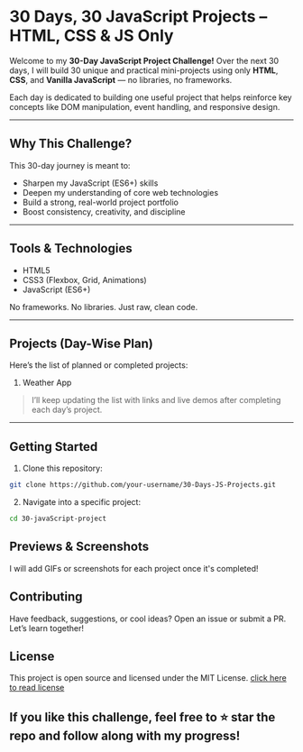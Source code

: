 # 30 Days, 30 JavaScript Projects – HTML, CSS & JS Only

Welcome to my **30-Day JavaScript Project Challenge!** Over the next 30 days, I will build 30 unique and practical mini-projects using only **HTML**, **CSS**, and **Vanilla JavaScript** — no libraries, no frameworks.

Each day is dedicated to building one useful project that helps reinforce key concepts like DOM manipulation, event handling, and responsive design.

---

## Why This Challenge?

This 30-day journey is meant to:
- Sharpen my JavaScript (ES6+) skills
- Deepen my understanding of core web technologies
- Build a strong, real-world project portfolio
- Boost consistency, creativity, and discipline

---

## Tools & Technologies

- HTML5  
- CSS3 (Flexbox, Grid, Animations)  
- JavaScript (ES6+)  

No frameworks. No libraries. Just raw, clean code.

---

## Projects (Day-Wise Plan)

Here’s the list of planned or completed projects:

1. Weather App  
<!-- 2. To-do List App   -->
<!-- 3. Calculator App   -->
<!-- 4. Online Quiz App   -->
<!-- 5. Digital Clock   -->
<!-- 6. Text To Voice Converter   -->
<!-- 7. QR Code Generator   -->
<!-- 8. Random Password Generator   -->
<!-- 9. Notes App   -->
<!-- 10. Quote Generator App   -->
<!-- 11. Toast Notification   -->
<!-- 12. Music Player   -->
<!-- 13. Image Search Engine   -->
<!-- 14. Popup Notification   -->
<!-- 15. Mini Calendar   -->
<!-- 16. Image Background Change   -->
<!-- 17. Stopwatch   -->
<!-- 18. Hide And Show Password   -->
<!-- 19. Light & Dark Mode   -->
<!-- 20. Image Slider   -->
<!-- 21. Form Validation   -->
<!-- 22. Drop Down Menu   -->
<!-- 23. Circular Progress Bar   -->
<!-- 24. Product Details Page   -->
<!-- 25. Crypto Webpage   -->
<!-- 26. Drag and Drop   -->
<!-- 27. Email Subscription   -->
<!-- 28. Password Strength Indicator   -->

> I’ll keep updating the list with links and live demos after completing each day’s project.

---

## Getting Started

1. Clone this repository:
```bash
git clone https://github.com/your-username/30-Days-JS-Projects.git
```

2. Navigate into a specific project:
```bash
cd 30-javaScript-project
```

## Previews & Screenshots

I will add GIFs or screenshots for each project once it's completed!

## Contributing

Have feedback, suggestions, or cool ideas? Open an issue or submit a PR. Let’s learn together!

## License

This project is open source and licensed under the MIT License. [click here to read license](LICENSE)

## If you like this challenge, feel free to ⭐ star the repo and follow along with my progress!